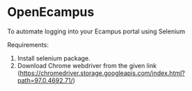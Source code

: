 # OpenEcampus
To automate logging into your Ecampus portal  using Selenium

Requirements:

1) Install selenium package.
2) Download Chrome webdriver from the given link (https://chromedriver.storage.googleapis.com/index.html?path=97.0.4692.71/)
